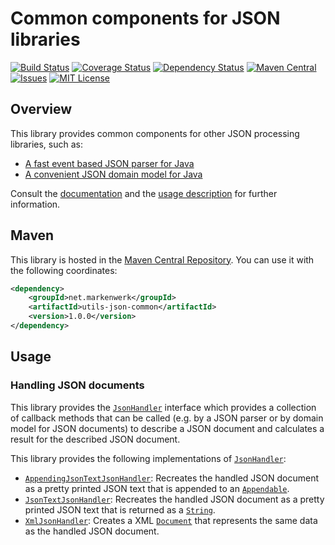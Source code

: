 # Common components for JSON libraries

[![Build Status](https://travis-ci.org/markenwerk/java-utils-json-common.svg?branch=master)](https://travis-ci.org/markenwerk/java-utils-json-common)
[![Coverage Status](https://coveralls.io/repos/github/markenwerk/java-utils-json-common/badge.svg?branch=master)](https://coveralls.io/github/markenwerk/java-utils-json-common?branch=master)
[![Dependency Status](https://www.versioneye.com/user/projects/57190b36fcd19a00518561ba/badge.svg)](https://www.versioneye.com/user/projects/57190b36fcd19a00518561ba)
[![Maven Central](https://maven-badges.herokuapp.com/maven-central/net.markenwerk/utils-json-common/badge.svg)](https://maven-badges.herokuapp.com/maven-central/net.markenwerk/utils-json-common)
[![Issues](https://img.shields.io/github/issues/markenwerk/java-utils-json-common.svg)](https://github.com/markenwerk/java-utils-json-common/issues)
[![MIT License](https://img.shields.io/badge/license-MIT-brightgreen.svg)](https://github.com/markenwerk/java-utils-json-common/blob/master/LICENSE)

## Overview

This library provides common components for other JSON processing libraries, such as:

 - [A fast event based JSON parser for Java](https://github.com/markenwerk/java-utils-json-parser)
 - [A convenient JSON domain model for Java](https://github.com/markenwerk/java-utils-json-model)

Consult the [documentation](http://markenwerk.github.io/java-utils-json-common/javadoc/index.html) and the [usage description](#usage) for further information.

## Maven

This library is hosted in the [Maven Central Repository](https://maven-badges.herokuapp.com/maven-central/net.markenwerk/utils-json-common). You can use it with the following coordinates:

```xml
<dependency>
	<groupId>net.markenwerk</groupId>
	<artifactId>utils-json-common</artifactId>
	<version>1.0.0</version>
</dependency>
```
 
## Usage

### Handling JSON documents

This library provides the [`JsonHandler`][JsonHandler] interface which provides a collection of callback methods that can be called (e.g. by a JSON parser or by domain model for JSON documents) to describe a JSON document and calculates a result for the described JSON document.

This library provides the following implementations of [`JsonHandler`][JsonHandler]:

 - [`AppendingJsonTextJsonHandler`][AppendingJsonTextJsonHandler]: Recreates the handled JSON document as a pretty printed JSON text that is appended to an [`Appendable`][Appendable].
 - [`JsonTextJsonHandler`][JsonTextJsonHandler]: Recreates the handled JSON document as a pretty printed JSON text that is returned as a [`String`][String].
 - [`XmlJsonHandler`][XmlJsonHandler]: Creates a XML [`Document`][Document] that represents the same data as the handled JSON document.

[AppendingJsonTextJsonHandler]:  http://markenwerk.github.io/java-utils-json-common/index.html?net/markenwerk/utils/json/common/handler/AppendingJsonTextJsonHandler.html
[JsonHandler]:  http://markenwerk.github.io/java-utils-json-common/index.html?net/markenwerk/utils/json/common/handler/JsonHandler.html
[JsonTextJsonHandler]:  http://markenwerk.github.io/java-utils-json-common/index.html?net/markenwerk/utils/json/common/handler/JsonTextJsonHandler.html
[XmlJsonHandler]:  http://markenwerk.github.io/java-utils-json-common/index.html?net/markenwerk/utils/json/common/handler/XmlJsonHandler.html

[Appendable]: http://docs.oracle.com/javase/8/docs/api/index.html?java/lang/Appendable.html
[Document]: https://docs.oracle.com/javase/8/docs/api/index.html?org/w3c/dom/Document.html
[String]: http://docs.oracle.com/javase/8/docs/api/index.html?java/lang/String.html

